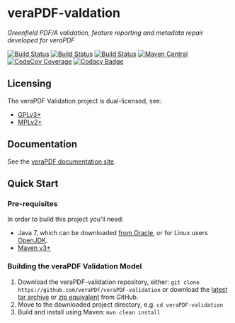 veraPDF-valdation
==================
*Greenfield PDF/A validation, feature reporting and metadata repair developed for veraPDF*

[![Build Status](https://travis-ci.org/veraPDF/veraPDF-validation.svg?branch=integration)](https://travis-ci.org/veraPDF/valdation "Travis-CI")
[![Build Status](http://jenkins.openpreservation.org/buildStatus/icon?job=veraPDF-validation)](http://jenkins.openpreservation.org/job/veraPDF-validation/ "OPF Jenkins Release")
[![Build Status](http://jenkins.openpreservation.org/buildStatus/icon?job=veraPDF-validation-dev)](http://jenkins.openpreservation.org/job/veraPDF-validation-dev/ "OPF Jenkins Development")
[![Maven Central](https://img.shields.io/maven-central/v/org.verapdf/validation.svg)](http://repo1.maven.org/maven2/org/verapdf/validation/ "Maven central")
[![CodeCov Coverage](https://img.shields.io/codecov/c/github/veraPDF/veraPDF-validation.svg)](https://codecov.io/gh/veraPDF/veraPDF-validation/ "CodeCov coverage")
[![Codacy Badge](https://api.codacy.com/project/badge/Grade/1d81323d73c04d2794032b6d6770a6ef)](https://www.codacy.com/app/veraPDF/veraPDF-validation?utm_source=github.com&amp;utm_medium=referral&amp;utm_content=veraPDF/veraPDF-validation&amp;utm_campaign=Badge_Grade "Codacy grade")

Licensing
---------
The veraPDF Validation project is dual-licensed, see:

 - [GPLv3+](LICENSE.GPL "GNU General Public License, version 3")
 - [MPLv2+](LICENSE.MPL "Mozilla Public License, version 2.0")

Documentation
-------------
See the [veraPDF documentation site](http://docs.verapdf.org/).

Quick Start
-----------
### Pre-requisites

In order to build this project you'll need:

 * Java 7, which can be downloaded [from Oracle](http://www.oracle.com/technetwork/java/javase/downloads/index.html), or for Linux users [OpenJDK](http://openjdk.java.net/install/index.html).
 * [Maven v3+](https://maven.apache.org/)

### Building the veraPDF Validation Model

 1. Download the veraPDF-validation repository, either: `git clone https://github.com/veraPDF/veraPDF-validation`
 or download the [latest tar archive](https://github.com/veraPDF/veraPDF-validation/archive/integration.tar.gz "veraPDF-validation latest GitHub tar archive") or [zip equivalent](https://github.com/veraPDF/veraPDF-validation/archive/integration.zip "veraPDF-validation latest GitHub zip archive") from GitHub.
 2. Move to the downloaded project directory, e.g. `cd veraPDF-validation`
 3. Build and install using Maven: `mvn clean install`

